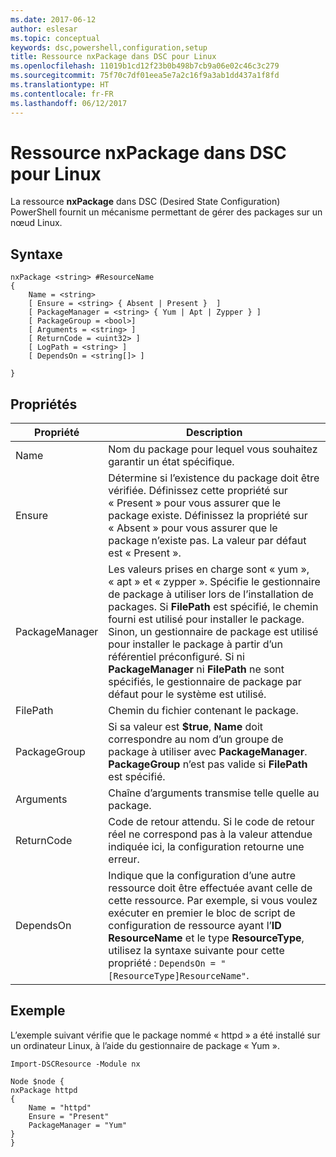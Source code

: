 ```yaml
---
ms.date: 2017-06-12
author: eslesar
ms.topic: conceptual
keywords: dsc,powershell,configuration,setup
title: Ressource nxPackage dans DSC pour Linux
ms.openlocfilehash: 11019b1cd12f23b0b498b7cb9a06e02c46c3c279
ms.sourcegitcommit: 75f70c7df01eea5e7a2c16f9a3ab1dd437a1f8fd
ms.translationtype: HT
ms.contentlocale: fr-FR
ms.lasthandoff: 06/12/2017
---
```

<a id="dsc-for-linux-nxpackage-resource" class="xliff"></a>
# Ressource nxPackage dans DSC pour Linux

La ressource **nxPackage** dans DSC (Desired State Configuration) PowerShell fournit un mécanisme permettant de gérer des packages sur un nœud Linux.

<a id="syntax" class="xliff"></a>
## Syntaxe

```
nxPackage <string> #ResourceName
{
    Name = <string>
    [ Ensure = <string> { Absent | Present }  ]
    [ PackageManager = <string> { Yum | Apt | Zypper } ]
    [ PackageGroup = <bool>]
    [ Arguments = <string> ]
    [ ReturnCode = <uint32> ]
    [ LogPath = <string> ]
    [ DependsOn = <string[]> ]
    
}
```

<a id="properties" class="xliff"></a>
## Propriétés

|  Propriété |  Description | 
|---|---|
| Name| Nom du package pour lequel vous souhaitez garantir un état spécifique.| 
| Ensure| Détermine si l’existence du package doit être vérifiée. Définissez cette propriété sur « Present » pour vous assurer que le package existe. Définissez la propriété sur « Absent » pour vous assurer que le package n’existe pas. La valeur par défaut est « Present ».|  
| PackageManager| Les valeurs prises en charge sont « yum », « apt » et « zypper ». Spécifie le gestionnaire de package à utiliser lors de l’installation de packages. Si **FilePath** est spécifié, le chemin fourni est utilisé pour installer le package. Sinon, un gestionnaire de package est utilisé pour installer le package à partir d’un référentiel préconfiguré. Si ni **PackageManager** ni **FilePath** ne sont spécifiés, le gestionnaire de package par défaut pour le système est utilisé.| 
| FilePath| Chemin du fichier contenant le package.| 
| PackageGroup| Si sa valeur est **$true**, **Name** doit correspondre au nom d’un groupe de package à utiliser avec **PackageManager**. **PackageGroup** n’est pas valide si **FilePath** est spécifié.| 
| Arguments| Chaîne d’arguments transmise telle quelle au package.| 
| ReturnCode| Code de retour attendu. Si le code de retour réel ne correspond pas à la valeur attendue indiquée ici, la configuration retourne une erreur.| 
| DependsOn | Indique que la configuration d’une autre ressource doit être effectuée avant celle de cette ressource. Par exemple, si vous voulez exécuter en premier le bloc de script de configuration de ressource ayant l’**ID** **ResourceName** et le type **ResourceType**, utilisez la syntaxe suivante pour cette propriété : `DependsOn = "[ResourceType]ResourceName"`.| 

<a id="example" class="xliff"></a>
## Exemple

L’exemple suivant vérifie que le package nommé « httpd » a été installé sur un ordinateur Linux, à l’aide du gestionnaire de package « Yum ».

```
Import-DSCResource -Module nx 

Node $node {
nxPackage httpd
{
    Name = "httpd"
    Ensure = "Present"
    PackageManager = "Yum"
}
}
```

